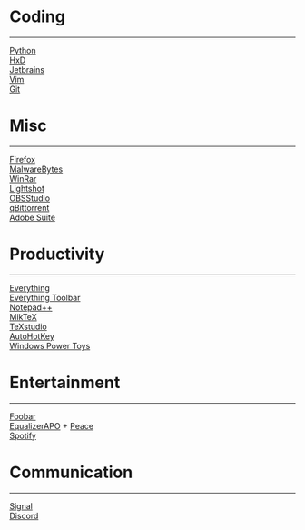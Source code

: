 # Coding
---
[Python](https://www.python.org/)\
[HxD](https://mh-nexus.de/en/hxd/)\
[Jetbrains](https://www.jetbrains.com/)\
[Vim](https://www.vim.org/download.php)\
[Git](https://git-scm.com/)
# Misc
---
[Firefox](https://www.mozilla.org/en-US/firefox/new/)\
[MalwareBytes](https://www.malwarebytes.com/)\
[WinRar](https://www.win-rar.com/start.html?&L=0)\
[Lightshot](https://lightshot.co/en/index.html)\
[OBSStudio](https://obsproject.com/)\
[qBittorrent](https://www.qbittorrent.org/)\
[Adobe Suite](https://1337x.to/)

# Productivity
---
[Everything](https://www.voidtools.com/)\
[Everything Toolbar](https://github.com/stnkl/EverythingToolbar)\
[Notepad++](https://notepad-plus-plus.org/)\
[MikTeX](https://miktex.org/)\
[TeXstudio](https://www.texstudio.org/)\
[AutoHotKey](https://www.autohotkey.com/)\
[Windows Power Toys](https://github.com/microsoft/PowerToys)

# Entertainment
---

[Foobar](https://www.foobar2000.org/)\
[EqualizerAPO](https://equalizerapo.com/) + [Peace](https://sourceforge.net/projects/peace-equalizer-apo-extension/)\
[Spotify](https://open.spotify.com/)


# Communication
---
[Signal](https://www.signal.org/)\
[Discord](https://www.discord.app/)
